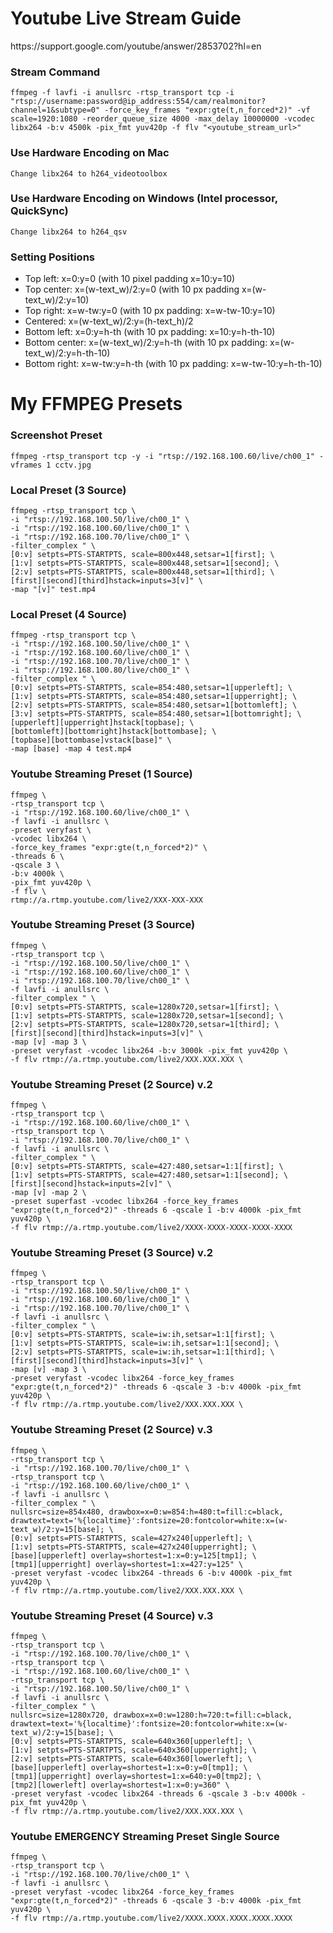 <h1>Youtube Live Stream Guide</h1>
https://support.google.com/youtube/answer/2853702?hl=en


<h3>Stream Command</h3>

```
ffmpeg -f lavfi -i anullsrc -rtsp_transport tcp -i "rtsp://username:password@ip_address:554/cam/realmonitor?channel=1&subtype=0" -force_key_frames "expr:gte(t,n_forced*2)" -vf scale=1920:1080 -reorder_queue_size 4000 -max_delay 10000000 -vcodec libx264 -b:v 4500k -pix_fmt yuv420p -f flv "<youtube_stream_url>"
```

<h3>Use Hardware Encoding on Mac</h3>

```
Change libx264 to h264_videotoolbox
```

<h3>Use Hardware Encoding on Windows (Intel processor, QuickSync)</h3>

```
Change libx264 to h264_qsv
```

<h3>Setting Positions</h3>


* Top left: x=0:y=0 (with 10 pixel padding x=10:y=10)
* Top center: x=(w-text_w)/2:y=0 (with 10 px padding x=(w-text_w)/2:y=10)
* Top right: x=w-tw:y=0 (with 10 px padding: x=w-tw-10:y=10)
* Centered: x=(w-text_w)/2:y=(h-text_h)/2
* Bottom left: x=0:y=h-th (with 10 px padding: x=10:y=h-th-10)
* Bottom center: x=(w-text_w)/2:y=h-th (with 10 px padding: x=(w-text_w)/2:y=h-th-10)
* Bottom right: x=w-tw:y=h-th (with 10 px padding: x=w-tw-10:y=h-th-10)


<h1>My FFMPEG Presets</h1>

<h3>Screenshot Preset</h3>

```
ffmpeg -rtsp_transport tcp -y -i "rtsp://192.168.100.60/live/ch00_1" -vframes 1 cctv.jpg
```

<h3>Local Preset (3 Source)</h3>

```
ffmpeg -rtsp_transport tcp \
-i "rtsp://192.168.100.50/live/ch00_1" \
-i "rtsp://192.168.100.60/live/ch00_1" \
-i "rtsp://192.168.100.70/live/ch00_1" \
-filter_complex " \
[0:v] setpts=PTS-STARTPTS, scale=800x448,setsar=1[first]; \
[1:v] setpts=PTS-STARTPTS, scale=800x448,setsar=1[second]; \
[2:v] setpts=PTS-STARTPTS, scale=800x448,setsar=1[third]; \
[first][second][third]hstack=inputs=3[v]" \
-map "[v]" test.mp4
```

<h3>Local Preset (4 Source)</h3>

```
ffmpeg -rtsp_transport tcp \
-i "rtsp://192.168.100.50/live/ch00_1" \
-i "rtsp://192.168.100.60/live/ch00_1" \
-i "rtsp://192.168.100.70/live/ch00_1" \
-i "rtsp://192.168.100.80/live/ch00_1" \
-filter_complex " \
[0:v] setpts=PTS-STARTPTS, scale=854:480,setsar=1[upperleft]; \
[1:v] setpts=PTS-STARTPTS, scale=854:480,setsar=1[upperright]; \
[2:v] setpts=PTS-STARTPTS, scale=854:480,setsar=1[bottomleft]; \
[3:v] setpts=PTS-STARTPTS, scale=854:480,setsar=1[bottomright]; \
[upperleft][upperright]hstack[topbase]; \
[bottomleft][bottomright]hstack[bottombase]; \
[topbase][bottombase]vstack[base]" \
-map [base] -map 4 test.mp4
```

<h3>Youtube Streaming Preset (1 Source)</h3>

```
ffmpeg \
-rtsp_transport tcp \
-i "rtsp://192.168.100.60/live/ch00_1" \
-f lavfi -i anullsrc \
-preset veryfast \
-vcodec libx264 \
-force_key_frames "expr:gte(t,n_forced*2)" \
-threads 6 \
-qscale 3 \
-b:v 4000k \
-pix_fmt yuv420p \
-f flv \
rtmp://a.rtmp.youtube.com/live2/XXX-XXX-XXX
```

<h3>Youtube Streaming Preset (3 Source)</h3>

```
ffmpeg \
-rtsp_transport tcp \
-i "rtsp://192.168.100.50/live/ch00_1" \
-i "rtsp://192.168.100.60/live/ch00_1" \
-i "rtsp://192.168.100.70/live/ch00_1" \
-f lavfi -i anullsrc \
-filter_complex " \
[0:v] setpts=PTS-STARTPTS, scale=1280x720,setsar=1[first]; \
[1:v] setpts=PTS-STARTPTS, scale=1280x720,setsar=1[second]; \
[2:v] setpts=PTS-STARTPTS, scale=1280x720,setsar=1[third]; \
[first][second][third]hstack=inputs=3[v]" \
-map [v] -map 3 \
-preset veryfast -vcodec libx264 -b:v 3000k -pix_fmt yuv420p \
-f flv rtmp://a.rtmp.youtube.com/live2/XXX.XXX.XXX \
```
<h3>Youtube Streaming Preset (2 Source) v.2</h3>

```
ffmpeg \
-rtsp_transport tcp \
-i "rtsp://192.168.100.60/live/ch00_1" \
-rtsp_transport tcp \
-i "rtsp://192.168.100.70/live/ch00_1" \
-f lavfi -i anullsrc \
-filter_complex " \
[0:v] setpts=PTS-STARTPTS, scale=427:480,setsar=1:1[first]; \
[1:v] setpts=PTS-STARTPTS, scale=427:480,setsar=1:1[second]; \
[first][second]hstack=inputs=2[v]" \
-map [v] -map 2 \
-preset superfast -vcodec libx264 -force_key_frames "expr:gte(t,n_forced*2)" -threads 6 -qscale 1 -b:v 4000k -pix_fmt yuv420p \
-f flv rtmp://a.rtmp.youtube.com/live2/XXXX-XXXX-XXXX-XXXX-XXXX
```

<h3>Youtube Streaming Preset (3 Source) v.2</h3>

```
ffmpeg \
-rtsp_transport tcp \
-i "rtsp://192.168.100.50/live/ch00_1" \
-i "rtsp://192.168.100.60/live/ch00_1" \
-i "rtsp://192.168.100.70/live/ch00_1" \
-f lavfi -i anullsrc \
-filter_complex " \
[0:v] setpts=PTS-STARTPTS, scale=iw:ih,setsar=1:1[first]; \
[1:v] setpts=PTS-STARTPTS, scale=iw:ih,setsar=1:1[second]; \
[2:v] setpts=PTS-STARTPTS, scale=iw:ih,setsar=1:1[third]; \
[first][second][third]hstack=inputs=3[v]" \
-map [v] -map 3 \
-preset veryfast -vcodec libx264 -force_key_frames "expr:gte(t,n_forced*2)" -threads 6 -qscale 3 -b:v 4000k -pix_fmt yuv420p \
-f flv rtmp://a.rtmp.youtube.com/live2/XXX.XXX.XXX \
```

<h3>Youtube Streaming Preset (2 Source) v.3</h3>

```
ffmpeg \
-rtsp_transport tcp \
-i "rtsp://192.168.100.70/live/ch00_1" \
-rtsp_transport tcp \
-i "rtsp://192.168.100.60/live/ch00_1" \
-f lavfi -i anullsrc \
-filter_complex " \
nullsrc=size=854x480, drawbox=x=0:w=854:h=480:t=fill:c=black, drawtext=text='%{localtime}':fontsize=20:fontcolor=white:x=(w-text_w)/2:y=15[base]; \
[0:v] setpts=PTS-STARTPTS, scale=427x240[upperleft]; \
[1:v] setpts=PTS-STARTPTS, scale=427x240[upperright]; \
[base][upperleft] overlay=shortest=1:x=0:y=125[tmp1]; \
[tmp1][upperright] overlay=shortest=1:x=427:y=125" \
-preset veryfast -vcodec libx264 -threads 6 -b:v 4000k -pix_fmt yuv420p \
-f flv rtmp://a.rtmp.youtube.com/live2/XXX.XXX.XXX \
```

<h3>Youtube Streaming Preset (4 Source) v.3</h3>

```
ffmpeg \
-rtsp_transport tcp \
-i "rtsp://192.168.100.70/live/ch00_1" \
-rtsp_transport tcp \
-i "rtsp://192.168.100.60/live/ch00_1" \
-rtsp_transport tcp \
-i "rtsp://192.168.100.50/live/ch00_1" \
-f lavfi -i anullsrc \
-filter_complex " \
nullsrc=size=1280x720, drawbox=x=0:w=1280:h=720:t=fill:c=black, drawtext=text='%{localtime}':fontsize=20:fontcolor=white:x=(w-text_w)/2:y=15[base]; \
[0:v] setpts=PTS-STARTPTS, scale=640x360[upperleft]; \
[1:v] setpts=PTS-STARTPTS, scale=640x360[upperright]; \
[2:v] setpts=PTS-STARTPTS, scale=640x360[lowerleft]; \
[base][upperleft] overlay=shortest=1:x=0:y=0[tmp1]; \
[tmp1][upperright] overlay=shortest=1:x=640:y=0[tmp2]; \
[tmp2][lowerleft] overlay=shortest=1:x=0:y=360" \
-preset veryfast -vcodec libx264 -threads 6 -qscale 3 -b:v 4000k -pix_fmt yuv420p \
-f flv rtmp://a.rtmp.youtube.com/live2/XXX.XXX.XXX \
```

<h3>Youtube EMERGENCY Streaming Preset Single Source</h3>

```
ffmpeg \
-rtsp_transport tcp \
-i "rtsp://192.168.100.70/live/ch00_1" \
-f lavfi -i anullsrc \
-preset veryfast -vcodec libx264 -force_key_frames "expr:gte(t,n_forced*2)" -threads 6 -qscale 3 -b:v 4000k -pix_fmt yuv420p \
-f flv rtmp://a.rtmp.youtube.com/live2/XXXX.XXXX.XXXX.XXXX.XXXX
```


